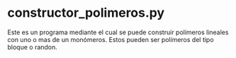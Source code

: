 # constructor_polimeros.py
Este es un programa mediante el cual se puede construir polímeros lineales con uno o mas de un monómeros. Estos pueden ser polímeros del tipo bloque o randon.
